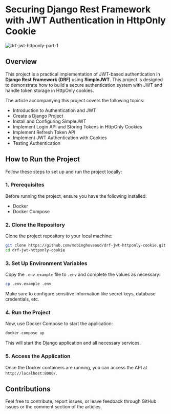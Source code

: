 # Securing Django Rest Framework with JWT Authentication in HttpOnly Cookie

![drf-jwt-httponly-part-1](https://github.com/user-attachments/assets/ff8e8edd-7a9b-4d65-ba4a-afeab6e2a468)

## Overview

This project is a practical implementation of JWT-based authentication in **Django Rest Framework (DRF)** using
**SimpleJWT**. This project is designed to demonstrate how to build a secure authentication system with JWT and handle
token storage in HttpOnly cookies.

The article accompanying this project covers the following topics:

+ Introduction to Authentication and JWT
+ Create a Django Project
+ Install and Configuring SimpleJWT
+ Implement Login API and Storing Tokens in HttpOnly Cookies
+ Implement Refresh Token API
+ Implement JWT Authentication with Cookies
+ Testing Authentication

## How to Run the Project

Follow these steps to set up and run the project locally:

### 1. Prerequisites

Before running the project, ensure you have the following installed:

- Docker
- Docker Compose

### 2. Clone the Repository

Clone the project repository to your local machine:

```bash
git clone https://github.com/mobinghoveoud/drf-jwt-httponly-cookie.git
cd drf-jwt-httponly-cookie
```

### 3. Set Up Environment Variables

Copy the `.env.example` file to `.env` and complete the values as necessary:

```bash
cp .env.example .env
```

Make sure to configure sensitive information like secret keys, database credentials, etc.

### 4. Run the Project

Now, use Docker Compose to start the application:

```bash
docker-compose up
```

This will start the Django application and all necessary services.

### 5. Access the Application

Once the Docker containers are running, you can access the API at `http://localhost:8000/`.

## Contributions

Feel free to contribute, report issues, or leave feedback through GitHub issues or the comment section of the articles.
